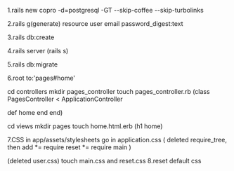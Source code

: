 
1.rails new copro -d=postgresql -GT --skip-coffee --skip-turbolinks

2.rails g(generate) resource user email password_digest:text

3.rails db:create

4.rails server (rails s)

5.rails db:migrate

6.root to:'pages#home'

cd controllers mkdir pages_controller
touch pages_controller.rb
(class PagesController < ApplicationController

  def home
  end
end)

cd views mkdir pages touch home.html.erb
(h1 home)

7.CSS in app/assets/stylesheets
go in  application.css (
  deleted require_tree, then add
  *= require reset
  *= require main
  )

(deleted user.css)
touch main.css and reset.css
8.reset default css
